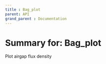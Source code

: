 ```yaml
---
title : Bag_plot
parent: API
grand_parent : Documentation
---
```

# Summary for: **Bag_plot**

Plot airgap flux density

